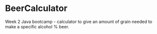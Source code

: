 # BeerCalculator
Week 2 Java bootcamp - calculator to give an amount of grain needed to make a specific alcohol % beer.
